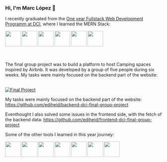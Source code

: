 ### Hi, I'm Marc López 👋

I recently graduated from the [One year Fullstack Web Development Programm at DCI](https://digitalcareerinstitute.org/courses/web-development-course), where I learned the MERN Stack:

<img align="left" height="50px" src="https://img.shields.io/badge/HTML-white?style=for-the-badge&logo=html5&logoColor=black&logoWidth=20" />
<img align="left" height="50px" src="https://img.shields.io/badge/CSS-white?style=for-the-badge&logo=css3&logoColor=black&logoWidth=20" />
<img align="left" height="50px" src="https://img.shields.io/badge/JavaScript-white?style=for-the-badge&logo=javascript&logoColor=black&logoWidth=20" />
<img align="left" height="50px" src="https://img.shields.io/badge/React JS-white?style=for-the-badge&logo=react&logoColor=black&logoWidth=20" />
<img align="left" height="50px" src="https://img.shields.io/badge/Node JS-white?style=for-the-badge&logo=nodedotjs&logoColor=black&logoWidth=20" />
<img align="left" height="50px" src="https://img.shields.io/badge/Mongo DB-white?style=for-the-badge&logo=mongodb&logoColor=black&logoWidth=20" />

<br/>
<br/>
<br/>
<br/>
<br/>

The final group project was to build a platform to host Camping spaces inspired by Airbnb. It was developed by a group of five people during six weeks. My tasks were mainly focused on the backend part of the website:
<br/>
<br/>

[![Final Project](https://user-images.githubusercontent.com/78852823/151708910-2435a316-a41d-40c7-a9f3-6ec075391e60.png)](https://freshbnb.vercel.app/)

My tasks were mainly focused on the backend part of the website: https://github.com/ediheid/backend-dci-final-group-project

Eventhought I also solved some issues in the frontend side, with the fetch of the backend data: https://github.com/ediheid/frontend-dci-final-group-project

Some of the other tools I learned in this year journey:

<img align="left" height="50px" src="https://img.shields.io/badge/VS Code-white?style=for-the-badge&logo=visualstudiocode&logoColor=black&logoWidth=20" />
<img align="left" height="50px" src="https://img.shields.io/badge/Ubuntu-white?style=for-the-badge&logo=ubuntu&logoColor=black&logoWidth=20" />
<img align="left" height="50px" src="https://img.shields.io/badge/Git-white?style=for-the-badge&logo=git&logoColor=black&logoWidth=20" />
<img align="left" height="50px" src="https://img.shields.io/badge/GitHub-white?style=for-the-badge&logo=github&logoColor=black&logoWidth=20" />
<img align="left" height="50px" src="https://img.shields.io/badge/Markdown-white?style=for-the-badge&logo=markdown&logoColor=black&logoWidth=20" />
<img align="left" height="50px" src="https://img.shields.io/badge/Sass-white?style=for-the-badge&logo=sass&logoColor=black&logoWidth=20" />
<img align="left" height="50px" src="https://img.shields.io/badge/Bootstrap-white?style=for-the-badge&logo=bootstrap&logoColor=black&logoWidth=20" />
